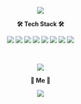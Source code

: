 <p align="center">
  <img src="https://capsule-render.vercel.app/api?type=waving&color=auto&height=300&section=header&text=LeeJeongMin&fontSize=90&fontColor=000000&animation=fadeIn"/>
</p>
<span>
  <p align="center">
    <b>🛠 Tech Stack 🛠</b>
  </p>
  <p align="center">
    <img src="https://img.shields.io/badge/Docker-2496ED.svg?&style=for-the-badge&logo=Docker&logoColor=white"/>
    <img src="https://img.shields.io/badge/C%20Sharp-239120.svg?&style=for-the-badge&logo=C%20Sharp&logoColor=white"/>
    <img src="https://img.shields.io/badge/Python-3776AB.svg?&style=for-the-badge&logo=Python&logoColor=white"/>
    <img src="https://img.shields.io/badge/Flask-000000.svg?&style=for-the-badge&logo=Flask&logoColor=white"/>
    <img src="https://img.shields.io/badge/Django-092E20.svg?&style=for-the-badge&logo=Django&logoColor=white"/>
    <img src="https://img.shields.io/badge/JavaScript-F7DF1E.svg?&style=for-the-badge&logo=JavaScript&logoColor=white"/>
    <img src="https://img.shields.io/badge/HTML5-E34F26.svg?&style=for-the-badge&logo=HTML5&logoColor=white"/>
    <img src="https://ibb.co/M2R71CT" />
  </p>
</span>
</br>
<p align="center">
  <img src="https://github-readme-stats.vercel.app/api/top-langs/?username=jaruda-88&langs_count=8"/>
</p>
<p align="center">
  <b>🧸 Me 🧸</b>
</p>
<p align="center">
  <a href="mailto:jaruda88@gmail.com" target="_blank"><img src="https://img.shields.io/badge/Gmail-EA4335?style=flat-square&logo=Gmail&logoColor=white"/></a>
</p>

  

